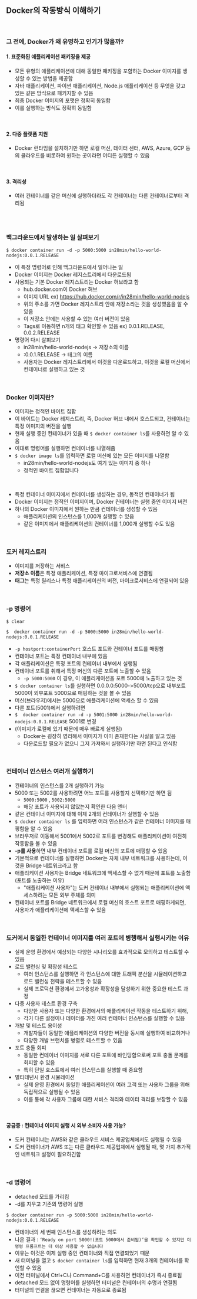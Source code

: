 ## Docker의 작동방식 이해하기
<br>

### 그 전에, Docker가 왜 유명하고 인기가 많을까?
#### 1. 표준화된 애플리케이션 패키징을 제공
* 모든 유형의 애플리케이션에 대해 동일한 패키징을 포함하는 Docker 이미지를 생성할 수 있는 방법을 제공함
* 자바 애플리케이션, 파이썬 애플리케이션, Node.js 애플리케이션 등 무엇을 갖고 있든 같은 방식으로 패키지할 수 있음
* 최종 Docker 이미지의 포맷은 정확히 동일함
* 이를 실행하는 방식도 정확히 동일함

<br>

#### 2. 다중 플랫폼 지원
* Docker 런타임을 설치하기만 하면 로컬 머신, 데이터 센터, AWS, Azure, GCP 등의 클라우드를 비롯하여 원하는 곳이라면 어디든 실행할 수 있음


<br>

#### 3. 격리성
* 여러 컨테이너를 같은 머신에 실행하더라도 각 컨테이너는 다른 컨테이너로부터 격리됨

<br>
<br>

### 백그라운드에서 발생하는 일 살펴보기
```shell
$ docker container run -d -p 5000:5000 in28min/hello-world-nodejs:0.0.1.RELEASE
```
* 이 특정 명령어로 인해 백그라운드에서 일어나는 일
* Docker 이미지는 Docker 레지스트리에서 다운로드됨
* 사용되는 기본 Docker 레지스트리는 Docker 허브라고 함
  * hub.docker.com이 Docker 허브
  * 이미지 URL ex) https://hub.docker.com/r/in28min/hello-world-nodejs
  * 위의 주소를 가면  Docker 레지스트리 안에 저장소라는 것을 생성했음을 알 수 있음
  * 이 저장소 안에는 사용할 수 있는 여러 버전이 있음
  * Tags로 이동하면 n개의 태그 확인할 수 있음 ex) 0.0.1.RELEASE,   0.0.2.RELEASE
* 명령어 다시 살펴보기
  * in28min/hello-world-nodejs -> 저장소의 이름
  * :0.0.1.RELEASE -> 태그의 이름
  * 사용자는 Docker 레지스트리에서 이것을 다운로드하고, 이것을 로컬 머신에서 컨테이너로 실행하고 있는 것

<br>

### Docker 이미지란?
* 이미지는 정적인 바이트 집합
* 이 바이트는 Docker 레지스트리, 즉, Docker 허브 내에서 호스트되고, 컨테이너는 특정 이미지의 버전을 실행
* 현재 실행 중인 컨테이너가 있을 때 ```$ docker container ls```를 사용하면 알 수 있음
* 이대로 명령어를 실행하면 컨테이너를 나열해줌
* ```$ docker image ls```를 입력하면 로컬 머신에 있는 모든 이미지를 나열함
  * in28min/hello-world-nodejs도 여기 있는 이미지 중 하나
  * 정적인 바이트 집합입니다

<br>

* 특정 컨테이너 이미지에서 컨테이너를 생성하는 경우, 동적인 컨테이너가 됨
* Docker 이미지는 정적인 이미지이며, Docker 컨테이너는 실행 중인 이미지 버전
* 하나의 Docker 이미지에서 원하는 만큼 컨테이너를 생성할 수 있음
  * 애플리케이션의 인스턴스를 1,000개 실행할 수 있음
  * 같은 이미지에서 애플리케이션의 컨테이너를 1,000개 실행할 수도 있음

<br>

### 도커 레지스트리
* 이미지를 저장하는 서비스
* **저장소 이름**은 특정 애플리케이션, 특정 마이크로서비스에 연결됨
* **태그**는 특정 릴리스나 특정 애플리케이션의 버전, 마이크로서비스에 연결되어 있음

<br>

### -p 명령어
```shell
$ clear

$  docker container run -d -p 5000:5000 in28min/hello-world-nodejs:0.0.1.RELEASE
```
* ```-p hostport:containerPort```  호스트 포트와 컨테이너 포트를 매핑함
* 컨테이너 포트는 특정 컨테이너 내부에 있음
* 각 애플리케이션은 특정 포트의 컨테이너 내부에서 실행됨
* 컨테이너 포트를 취해서 특정 머신의 다른 포트에 노출할 수 있음
  * ```-p 5000:5000``` 이 경우, 이 애플리케이션을 포트 5000에 노출하고 있는 것
* ```$ docker container ls```를 실행하면  0.0.0.0:5000->5000/tcp으로 내부포트 5000이 외부포트 5000으로 매핑하는 것을 볼 수 있음
* 머신(브라우저)에서는 5000으로 애플리케이션에 액세스 할 수 있음
* 다른 포트(5001)에서 실행하려면 
* ```$  docker container run -d -p 5001:5000 in28min/hello-world-nodejs:0.0.1.RELEASE``` 5001로 변경
* (이미지가 로컬에 있기 때문에 매우 빠르게 실행됨)
  * Docker는 굉장히 영리해서 이미지가 이미 존재한다는 사실을 알고 있음
  * 다운로드할 필요가 없으니 그저 가져와서 실행하기만 하면 된다고 인식함

<br>

### 컨테이너 인스턴스 여러개 실행하기
* 컨테이너의 인스턴스를 2개 실행하기 가능
* 5000 또는 5002를 사용하려면 어느 포트를 사용할지 선택하기만 하면 됨
  * ```5000:5000``` , ```5002:5000``` 
  * 해당 포트가 사용되지 않았는지 확인한 다음 엔터
* 같은 컨테이너 이미지에 대해 이제 2개의 컨테이너가 실행할 수 있음
* ```$ docker container ls``` 를 입력하면 여러 인스턴스가 같은 컨테이너 이미지를 매핑함을 알 수 있음
* 브라우저로 이동해서 5001에서 5002로 포트를 변경해도 애플리케이션이 여전히 작동함을 볼 수 있음
* **-p를 사용**하면 내부 컨테이너 포트를 로컬 머신의 포트에 매핑할 수 있음
* 기본적으로 컨테이너를 실행하면 Docker는 자체 내부 네트워크를 사용하는데, 이것을 Bridge 네트워크라고 함
* 애플리케이션 사용자는 Bridge 네트워크에 액세스할 수 없기 때문에 포트를 노출함 (포트를 노출하는 이유)
  * "애플리케이션 사용자"는 도커 컨테이너 내부에서 실행되는 애플리케이션에 액세스하려는 모든 외부 주체를 의미
* 컨테이너 포트를 Bridge 네트워크에서 로컬 머신의 호스트 포트로 매핑하게되면, 사용자가 애플리케이션에 액세스할 수 있음


<br> 

### 도커에서 동일한 컨테이너 이미지를 여러 포트에 병행해서 실행시키는 이유
* 실제 운영 환경에서 예상되는 다양한 시나리오를 효과적으로 모의하고 테스트할 수 있음
* 로드 밸런싱 및 확장성 테스트
  * 여러 인스턴스를 실행하면 각 인스턴스에 대한 트래픽 분산을 시뮬레이션하고 로드 밸런싱 전략을 테스트할 수 있음
  * 실제 프로덕션 환경에서 고가용성과 확장성을 달성하기 위한 중요한 테스트 과정
* 다중 사용자 테스트 환경 구축
  * 다양한 사용자 또는 다양한 환경에서의 애플리케이션 작동을 테스트하기 위해, 
  * 각기 다른 설정이나 데이터를 가진 여러 컨테이너 인스턴스를 실행할 수 있음
* 개발 및 테스트 용이성
  * 개발자들이 동일한 애플리케이션의 다양한 버전을 동시에 실행하여 비교하거나
  * 다양한 개발 브랜치를 병렬로 테스트할 수 있음
* 포트 충돌 회피
  * 동일한 컨테이너 이미지를 서로 다른 포트에 바인딩함으로써 포트 충돌 문제를 회피할 수 있음
  * 특히 단일 호스트에서 여러 인스턴스를 실행할 때 중요함
* 멀티테넌시 환경 시뮬레이션
  * 실제 운영 환경에서 동일한 애플리케이션이 여러 고객 또는 사용자 그룹을 위해 독립적으로 실행될 수 있음 
  * 이를 통해 각 사용자 그룹에 대한 서비스 격리와 데이터 격리를 보장할 수 있음


<br> 

#### 궁금증 : 컨테이너 이미지 실행 시 외부 소비자 사용 가능?
* 도커 컨테이너는 AWS와 같은 클라우드 서비스 제공업체에서도 실행될 수 있음
* 도커 컨테이너가 AWS 또는 다른 클라우드 제공업체에서 실행될 때, 몇 가지 추가적인 네트워크 설정이 필요하긴함


<br>

### -d 명령어
* detached 모드를 가리킴
* -d를 지우고 기존의 명령어 실행
```shell
$ docker container run -p 5000:5000 in28min/hello-world-nodejs:0.0.1.RELEASE
```
* 컨테이너의 세 번째 인스턴스를 생성하려는 의도
* 나온 결과 : ```‘Ready on port 5000!(포트 5000에서 준비됨)’을 확인할 수 있지만 이 명령 프롬프트는 더 이상 사용할 수 없습니다```
* 이유는 이것은 이제 실행 중인 컨테이너와 직접 연결되었기 때문
* 새 터미널을 열고 ```$ docker container ls```를 입력하면 현재 3개의 컨테이너를 확인할 수 있음
* 이전 터미널에서 Ctrl+C나 Command+C를 사용하면 컨테이너가 즉시 종료됨
* detached 모드 없이 명령어를 실행하면 터미널은 컨테이너의 수명과 연결뙴
* 터미널의 연결을 끊으면 컨테이너는 자동으로 종료됨











